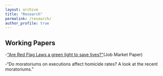 ```yaml
---
layout: archive
title: "Research"
permalink: /research/
author_profile: true
---
```


## Working Papers
-["Are Red Flag Laws a green light to save lives?"](/files/Red_Flag_Law_Paper_JMP.pdf)(Job Market Paper)

-“Do moratoriums on executions affect homicide rates? A look at the recent moratoriums.”
